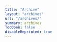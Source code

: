```yaml
---
title: "Archive"
layout: "archives"
url: "/archives/"
summary: archives
TocOpen: false
disableReprinted: true
---
```



